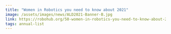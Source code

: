 ```yaml
---
title: "Women in Robotics you need to know about 2021"
image: /assets/images/news/ALD2021-Banner-B.jpg
link: https://robohub.org/50-women-in-robotics-you-need-to-know-about-2021/
tags: annual-list
---
```

